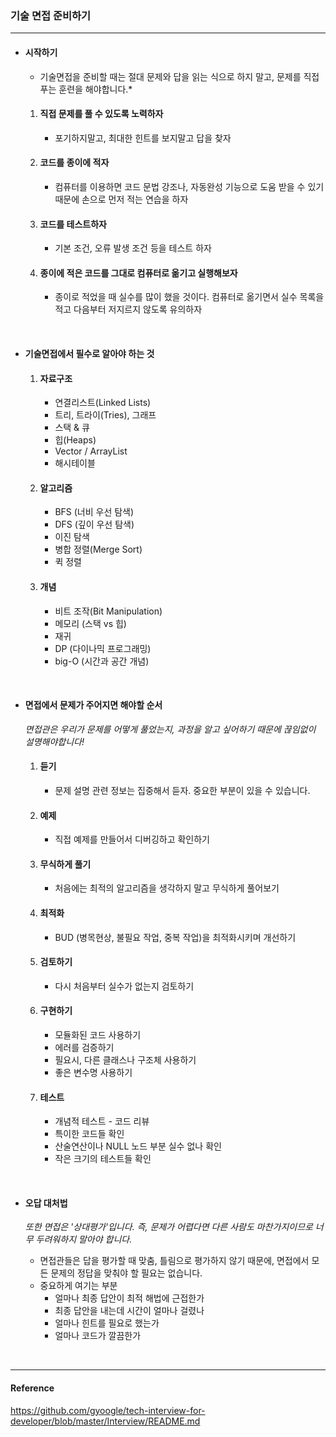 ### 기술 면접 준비하기

-----

- #### 시작하기

  * 기술면접을 준비할 때는 절대 문제와 답을 읽는 식으로 하지 말고, 문제를 직접 푸는 훈련을 해야합니다.*

  1. #### 직접 문제를 풀 수 있도록 노력하자

      - 포기하지말고, 최대한 힌트를 보지말고 답을 찾자

  2. #### 코드를 종이에 적자

      - 컴퓨터를 이용하면 코드 문법 강조나, 자동완성 기능으로 도움 받을 수 있기 때문에 손으로 먼저 적는 연습을 하자

  3. #### 코드를 테스트하자

      - 기본 조건, 오류 발생 조건 등을 테스트 하자

  4. #### 종이에 적은 코드를 그대로 컴퓨터로 옮기고 실행해보자

      - 종이로 적었을 때 실수를 많이 했을 것이다. 컴퓨터로 옮기면서 실수 목록을 적고 다음부터 저지르지 않도록 유의하자

</br>

- #### 기술면접에서 필수로 알아야 하는 것

  1. #### 자료구조

      - 연결리스트(Linked Lists)
      - 트리, 트라이(Tries), 그래프
      - 스택 & 큐
      - 힙(Heaps)
      - Vector / ArrayList
      - 해시테이블

  2. #### 알고리즘

      - BFS (너비 우선 탐색)
      - DFS (깊이 우선 탐색)
      - 이진 탐색
      - 병합 정렬(Merge Sort)
      - 퀵 정렬

  3. #### 개념

      - 비트 조작(Bit Manipulation)
      - 메모리 (스택 vs 힙)
      - 재귀
      - DP (다이나믹 프로그래밍)
      - big-O (시간과 공간 개념)

</br>

- #### 면접에서 문제가 주어지면 해야할 순서

  *면접관은 우리가 문제를 어떻게 풀었는지, 과정을 알고 싶어하기 때문에 끊임없이 설명해야합니다!*
  
  1. #### 듣기

      - 문제 설명 관련 정보는 집중해서 듣자. 중요한 부분이 있을 수 있습니다.

  2. #### 예제

      - 직접 예제를 만들어서 디버깅하고 확인하기

  3. #### 무식하게 풀기

      - 처음에는 최적의 알고리즘을 생각하지 말고 무식하게 풀어보기

  4. #### 최적화

      - BUD (병목현상, 불필요 작업, 중복 작업)을 최적화시키며 개선하기

  5. #### 검토하기

      - 다시 처음부터 실수가 없는지 검토하기

  6. #### 구현하기

      - 모듈화된 코드 사용하기
      - 에러를 검증하기
      - 필요시, 다른 클래스나 구조체 사용하기
      - 좋은 변수명 사용하기

  7. #### 테스트

      - 개념적 테스트 - 코드 리뷰
      - 특이한 코드들 확인
      - 산술연산이나 NULL 노드 부분 실수 없나 확인
      - 작은 크기의 테스트들 확인

</br>

- #### 오답 대처법

  *또한 면접은 '상대평가'입니다. 즉, 문제가 어렵다면 다른 사람도 마찬가지이므로 너무 두려워하지 말아야 합니다.*
  
  - 면접관들은 답을 평가할 때 맞춤, 틀림으로 평가하지 않기 때문에, 면접에서 모든 문제의 정답을 맞춰야 할 필요는 없습니다.
  - 중요하게 여기는 부분
    - 얼마나 최종 답안이 최적 해법에 근접한가
    - 최종 답안을 내는데 시간이 얼마나 걸렸나
    - 얼마나 힌트를 필요로 했는가
    - 얼마나 코드가 깔끔한가

</br>

---

#### Reference
https://github.com/gyoogle/tech-interview-for-developer/blob/master/Interview/README.md

